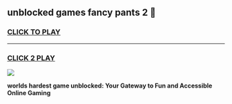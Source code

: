 
## unblocked games fancy pants 2 👋
<h3>
<a href="https://premium.freeplayer.one?title=unblocked_games_fancy_pants_2&ref=13F">CLICK TO PLAY</a></h3>
<hr>

<h3>
<a href="https://premium.freeplayer.one?title=unblocked_games_fancy_pants_2&ref=13F">CLICK 2 PLAY</a>
  
</h3>

<a href="https://premium.freeplayer.one?title=unblocked_games_fancy_pants_2&ref=12F/"><img src="https://clearcache.store/games.png"></a>


**worlds hardest game unblocked: Your Gateway to Fun and Accessible Online Gaming**

